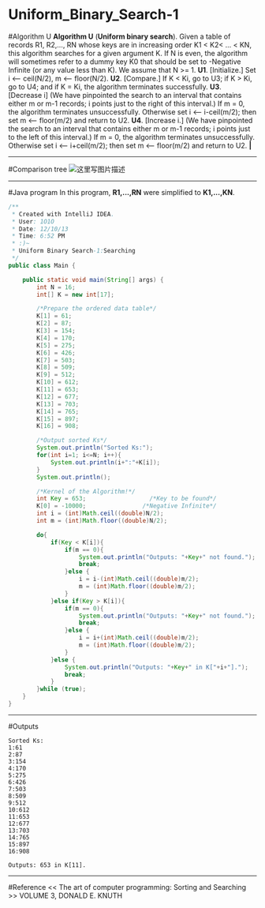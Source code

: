 # Uniform_Binary_Search-1

﻿#Algorithm U
**Algorithm U** (**Uniform binary search**). Given a table of records R1, R2,..., RN 
whose keys are in increasing order K1 < K2< ... < KN, this algorithm searches 
for a given argument K. If N is even, the algorithm will sometimes refer to a 
dummy key K0 that should be set to -Negative Infinite (or any value less than K). We assume 
that N >= 1. 
**U1**. [Initialize.] Set i <-- ceil(N/2), m <-- floor(N/2). 
**U2**. [Compare.] If K < Ki, go to U3; if K > Ki, go to U4; and if K = Ki, the 
algorithm terminates successfully. 
**U3**. [Decrease i] (We have pinpointed the search to an interval that contains 
either m or m-1 records; i points just to the right of this interval.) If m = 0, 
the algorithm terminates unsuccessfully. Otherwise set i <-- i-ceil(m/2); then 
set m <-- floor(m/2) and return to U2. 
**U4**. [Increase i.] (We have pinpointed the search to an interval that contains 
either m or m-1 records; i points just to the left of this interval.) If m = 0, 
the algorithm terminates unsuccessfully. Otherwise set i <-- i+ceil(m/2); then 
set m <-- floor(m/2) and return to U2. **|** 

---
#Comparison tree
![这里写图片描述](https://img-blog.csdn.net/20151106155113872)

---
#Java program
In this program, **R1,...,RN** were simplified to **K1,...,KN**.

```java
/**
 * Created with IntelliJ IDEA.
 * User: 1O1O
 * Date: 12/10/13
 * Time: 6:52 PM
 * :)~
 * Uniform Binary Search-1:Searching
 */
public class Main {

    public static void main(String[] args) {
        int N = 16;
        int[] K = new int[17];

        /*Prepare the ordered data table*/
        K[1] = 61;
        K[2] = 87;
        K[3] = 154;
        K[4] = 170;
        K[5] = 275;
        K[6] = 426;
        K[7] = 503;
        K[8] = 509;
        K[9] = 512;
        K[10] = 612;
        K[11] = 653;
        K[12] = 677;
        K[13] = 703;
        K[14] = 765;
        K[15] = 897;
        K[16] = 908;

        /*Output sorted Ks*/
        System.out.println("Sorted Ks:");
        for(int i=1; i<=N; i++){
            System.out.println(i+":"+K[i]);
        }
        System.out.println();

        /*Kernel of the Algorithm!*/
        int Key = 653;                  /*Key to be found*/
        K[0] = -10000;                /*Negative Infinite*/
        int i = (int)Math.ceil((double)N/2);
        int m = (int)Math.floor((double)N/2);

        do{
            if(Key < K[i]){
                if(m == 0){
                    System.out.println("Outputs: "+Key+" not found.");
                    break;
                }else {
                    i = i-(int)Math.ceil((double)m/2);
                    m = (int)Math.floor((double)m/2);
                }
            }else if(Key > K[i]){
                if(m == 0){
                    System.out.println("Outputs: "+Key+" not found.");
                    break;
                }else {
                    i = i+(int)Math.ceil((double)m/2);
                    m = (int)Math.floor((double)m/2);
                }
            }else {
                System.out.println("Outputs: "+Key+" in K["+i+"].");
                break;
            }
        }while (true);
    }
}
```

---
#Outputs
```
Sorted Ks:
1:61
2:87
3:154
4:170
5:275
6:426
7:503
8:509
9:512
10:612
11:653
12:677
13:703
14:765
15:897
16:908

Outputs: 653 in K[11].
```

---
#Reference
<< The art of computer programming: Sorting and Searching >> VOLUME 3, DONALD E. KNUTH
